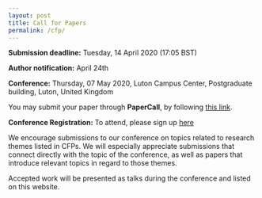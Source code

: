 ```yaml
---
layout: post
title: Call for Papers
permalink: /cfp/
---
```


**Submission deadline:** Tuesday, 14 April 2020 (17:05 BST)

**Author notification:** April 24th

**Conference:** Thursday, 07 May 2020, Luton Campus Center, Postgraduate building, Luton, United Kingdom

You may submit your paper through **PaperCall**, by following [this link](https://www.papercall.io/uobpgrconference2020).

**Conference Registration:** To attend, please sign up [here](https://www.eventbrite.co.uk/e/current-and-future-trends-in-research-journey-into-the-unknown-tickets-94850092179) 

We encourage submissions to our conference on topics related to research themes listed in CFPs. We will especially appreciate submissions that connect directly with the topic of the conference, as well as papers that introduce relevant topics in regard to those themes. 

Accepted work will be presented as talks during the conference and listed on this website.
